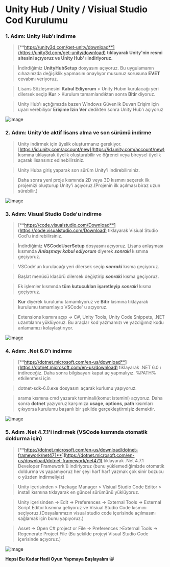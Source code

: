 # Unity Hub / Unity / Visiual Studio Cod Kurulumu

### 1. Adım: Unity Hub'ı indirme

  >[**https://unity3d.com/get-unity/download**](https://unity3d.com/get-unity/download) **tıklayarak Unity'nin resmi sitesini açıyoruz ve Unity Hub' ı indiriyoruz.** 
  
  >İndirdiğimiz **UnityHubSetup** dosyasını açıyoruz. Bu uygulamanın cıhazınızda değişiklik yapmasını onaylıyor musunuz sorusuna **EVET** cevabını veriyoruz. 
  
  >Lisans Sözleşmesini **Kabul Ediyorum** > Unity Hubın kurulacağı yeri dilersek seçip **Kur** > Kurulum tamamlandıktan sonra **Bitir** diyoruz. 
  
  >Unity Hub'ı açtığımızda bazen Windows Güvenlik Duvarı Erişim için uyarı verebiliyor **Erişime İzin Ver** dedikten sonra Unity Hub'ı açıyoruz

![image](https://user-images.githubusercontent.com/82322653/201467807-3124d1ca-c877-4fea-88ca-c09435efc521.png)

### 2. Adım: Unity'de aktif lisans alma ve son sürümü indirme
  
  >Unity indirmek için üyelik oluşturmanız gerekiyor. [https://id.unity.com/account/new](https://id.unity.com/account/new) kısmına tıklayarak üyelik oluşturabilir ve öğrenci veya bireysel üyelik açarak lisansınız edinebilirsiniz. 
  
  >Unity Huba giriş yaparak son sürüm Unity'i indirebilirsiniz.

  >Daha sonra yeni proje kısmında 2D veya 3D kısmını seçerek ilk projemizi oluşturup Unity'i açıyoruz.(Projenin ilk açılması biraz uzun sürebilir.)

![image](https://user-images.githubusercontent.com/82322653/201497327-2bcecb78-80d3-4dfe-87e5-c31fe4a2335a.png)

### 3. Adım: Visual Studio Code'u indirme

  >[**https://code.visualstudio.com/Download**](https://code.visualstudio.com/Download) tıklayarak Visiual Studio Cod'u indirebilirsiniz.
  
  >İndirdiğimiz **VSCodeUserSetup** dosyasını açıyoruz. Lisans anlaşması kısmında ***Anlaşmayı kabul ediyorum*** diyerek ***sonraki*** kısmına geçiyoruz.

  >VSCode'un kurulacağı yeri dilersek seçip ***sonraki*** kısma geçiyoruz. 

  >Başlat menüsü klasörü dilersek değiştirip ***sonraki*** kısma geçiyoruz.
  
  >Ek işlemler kısmında **tüm kutucukları işaretleyip** ***sonraki*** kısma geçiyoruz.
  
  >**Kur** diyerek kurulumu tamamlıyoruz ve **Bitir** kısmına tıklayarak kurulumu tamamlayıp VSCode' u açıyoruz.
  
  >Extensions kısmını açıp -> C#, Unity Tools, Unity Code Snippets,  .NET  uzantılarını yüklüyoruz. Bu araçlar kod yazmamızı ve yazdığımız kodu anlamamızı kolaylaştırıyor.

![image](https://user-images.githubusercontent.com/82322653/201472661-939ceea9-9379-4997-b248-2cb96e241ac1.png)

### 4. Adım: .Net 6.0'ı indirme

  >[**https://dotnet.microsoft.com/en-us/download**](https://dotnet.microsoft.com/en-us/download) tıklayarak .NET 6.0 ı indireceğiz. Daha sonra bilgisayarı kapat aç yapmalıyız. %PATH% etkilenmesi için
  
  >dotnet-sdk-6.0.exe dosyasını açarak kurlumu yapıyoruz.
  
  >arama kısmına cmd yazarak terminali(komut istemini) açıyoruz. Daha sonra **dotnet** yazıyoruz karşımıza **usage, options, path** kısımları çıkıyorsa kurulumu başarılı bir şekilde gerçekleştirmişiz demektir. 

![image](https://user-images.githubusercontent.com/82322653/201496750-2a282142-8289-4732-9d03-e76813377f34.png)

### 5. Adım .Net 4.7.1'i indirmek (VSCode kısmında otomatik doldurma için)

  >[**https://dotnet.microsoft.com/en-us/download/dotnet-framework/net471**](https://dotnet.microsoft.com/en-us/download/dotnet-framework/net471) tıklayarak .Net 4.7.1 Developer Framework'ü indiriyoruz (bunu yüklemediğimizde otomatik doldurma vs yapamıyoruz her şeyi harf harf yazmak çok sinir bozucu o yüzden indirmeliyiz)
  
  >Unity içerisinden > Package Manager > Visiual Studio Code Editor > install kısmına tıklayarak en güncel sürümünü yüklüyoruz.

  >Unity içerisinden -> Edit -> Preferences -> External Tools -> External Script Editor kısmına geliyoruz ve Visiual Studio Code kısmını seçiyoruz.(Dosyalarımızın visual studio code içerisinde açılmasını sağlamak için bunu yapıyoruz.)
  
  >Asset -> Open C# project or File -> Preferences >External Tools -> Regenerate Project File (Bu şekilde projeyi Visual Studio Code içerisinde açıyoruz.)

![image](https://user-images.githubusercontent.com/82322653/201497413-84523ab6-cedd-45d3-a57b-d8ea1f830849.png)

**Hepsi Bu Kadar Hadi Oyun Yapmaya Başlayalım** 😸
